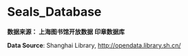 # Seals_Database

**数据来源： 上海图书馆开放数据  印章数据库**

**Data Source**: Shanghai Library, http://opendata.library.sh.cn/
